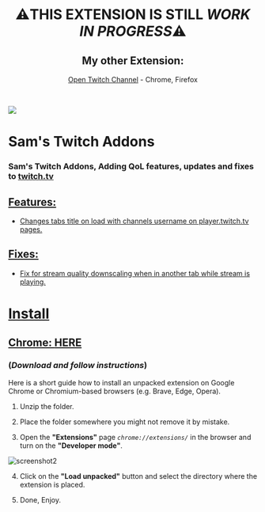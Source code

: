 <div align="center">
  <h1>⚠️THIS EXTENSION IS STILL <em>WORK IN PROGRESS</em>⚠️</h1>
  <h2>My other Extension:</h2>
  <p><a href="https://github.com/yungsamd17/Open-Twitch-Channel">Open Twitch Channel</a> - Chrome, Firefox</p>
</div>
<br>

<p align="left">
  <img src="https://github.com/yungsamd17/Twitch-Addons/assets/64147848/afab1132-44ec-48ca-a057-fa3710c2a542">
</p>
  
# Sam's Twitch Addons
### Sam's Twitch Addons, Adding QoL features, updates and fixes to <a href="https://twitch.tv">twitch.tv
## Features:
- Changes tabs title on load with channels username on player.twitch.tv pages.
## Fixes:
- Fix for stream quality downscaling when in another tab while stream is playing.

# Install
## Chrome: [**HERE**](https://github.com/yungsamd17/Twitch-Addons/releases)

### (*Download and follow instructions*)
Here is a short guide how to install an unpacked extension on Google Chrome or Chromium-based browsers (e.g. Brave, Edge, Opera).

1. Unzip the folder.

2. Place the folder somewhere you might not remove it by mistake.

3. Open the **"Extensions"** page *`chrome://extensions/`* in the browser and turn on the **"Developer mode"**.

![screenshot2](https://user-images.githubusercontent.com/64147848/228734049-1e16ee90-804b-4412-bd86-c799dda84d77.png)

4. Click on the **"Load unpacked"** button and select the directory where the extension is placed.

5. Done, Enjoy.
